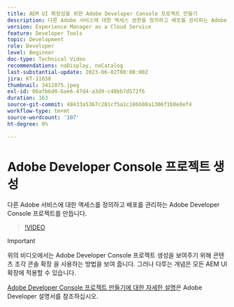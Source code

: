```yaml
---
title: AEM UI 확장성을 위한 Adobe Developer Console 프로젝트 만들기
description: 다른 Adobe 서비스에 대한 액세스 권한을 정의하고 배포를 관리하는 Adobe Developer Console 프로젝트를 만드는 방법을 알아봅니다.
version: Experience Manager as a Cloud Service
feature: Developer Tools
topic: Development
role: Developer
level: Beginner
doc-type: Technical Video
recommendations: noDisplay, noCatalog
last-substantial-update: 2023-06-02T00:00:00Z
jira: KT-11658
thumbnail: 3412875.jpeg
exl-id: 06afb6d0-6ae6-47d4-a3d9-c48bb7d572f6
duration: 163
source-git-commit: 48433a5367c281cf5a1c106b08a1306f1b0e8ef4
workflow-type: tm+mt
source-wordcount: '107'
ht-degree: 0%

---
```


# Adobe Developer Console 프로젝트 생성

다른 Adobe 서비스에 대한 액세스를 정의하고 배포를 관리하는 Adobe Developer Console 프로젝트를 만듭니다.

>[!VIDEO](https://video.tv.adobe.com/v/3412875?quality=12&learn=on)

>[!IMPORTANT]
>
> 위의 비디오에서는 Adobe Developer Console 프로젝트 생성을 보여주기 위해 콘텐츠 조각 콘솔 확장 을 사용하는 방법을 보여 줍니다. 그러나 다루는 개념은 모든 AEM UI 확장에 적용할 수 있습니다.

[Adobe Developer Console 프로젝트 만들기에 대한 자세한 설명](https://developer.adobe.com/uix/docs/services/aem-cf-console-admin/extension-development/#create-a-project-in-adobe-developer-console)은 Adobe Developer 설명서를 참조하십시오.
